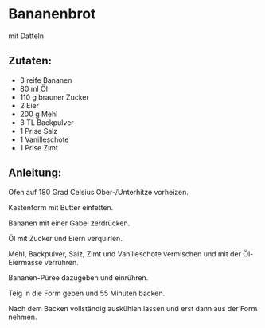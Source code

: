 Bananenbrot
===
mit Datteln

Zutaten:
---
- 3 reife Bananen
- 80 ml Öl
- 110 g brauner Zucker
- 2  Eier
- 200 g Mehl
- 3 TL Backpulver
- 1 Prise Salz
- 1  Vanilleschote
- 1 Prise Zimt

Anleitung:
---
Ofen auf 180 Grad Celsius Ober-/Unterhitze vorheizen.

Kastenform mit Butter einfetten.

Bananen mit einer Gabel zerdrücken.

Öl mit Zucker und Eiern verquirlen.

Mehl, Backpulver, Salz, Zimt und Vanilleschote vermischen und mit der Öl-Eiermasse verrühren.

Bananen-Püree dazugeben und einrühren.

Teig in die Form geben und 55 Minuten backen.

Nach dem Backen vollständig auskühlen lassen und erst dann aus der Form nehmen.